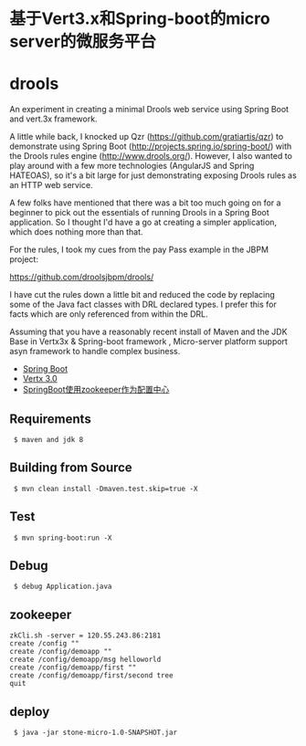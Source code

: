 # 基于Vert3.x和Spring-boot的micro server的微服务平台
drools
======
An experiment in creating a minimal Drools web service using Spring Boot and vert.3x framework.

A little while back, I knocked up Qzr (https://github.com/gratiartis/qzr) to demonstrate using Spring Boot (http://projects.spring.io/spring-boot/) with the Drools rules engine (http://www.drools.org/). However, I also wanted to play around with a few more technologies (AngularJS and Spring HATEOAS), so it's a bit large for just demonstrating exposing Drools rules as an HTTP web service.

A few folks have mentioned that there was a bit too much going on for a beginner to pick out the essentials of running Drools in a Spring Boot application. So I thought I'd have a go at creating a simpler application, which does nothing more than that.

For the rules, I took my cues from the pay Pass example in the JBPM project:

https://github.com/droolsjbpm/drools/

I have cut the rules down a little bit and reduced the code by replacing some of the Java fact classes with DRL declared types. I prefer this for facts which are only referenced from within the DRL.

Assuming that you have a reasonably recent install of Maven and the JDK 
Base in Vertx3x & Spring-boot framework , Micro-server platform support asyn framework to handle complex business.

- [Spring Boot](http://projects.spring.io/spring-boot/)
- [Vertx 3.0](http://vertx.io/)
- [SpringBoot使用zookeeper作为配置中心](http://segmentfault.com/a/1190000004356362)

## Requirements
     $ maven and jdk 8
    
## Building from Source

     $ mvn clean install -Dmaven.test.skip=true -X
    
## Test
     $ mvn spring-boot:run -X

## Debug
     $ debug Application.java
     
     
## zookeeper
```shell
zkCli.sh -server = 120.55.243.86:2181
create /config ""
create /config/demoapp ""
create /config/demoapp/msg helloworld
create /config/demoapp/first ""
create /config/demoapp/first/second tree
quit
```
## deploy
     $ java -jar stone-micro-1.0-SNAPSHOT.jar




